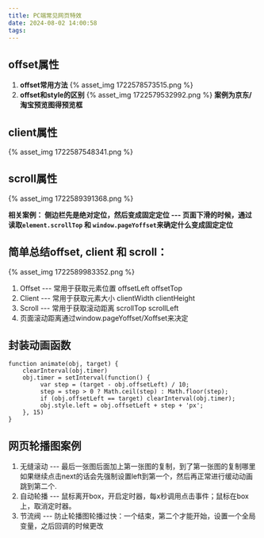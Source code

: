 ```yaml
---
title: PC端常见网页特效
date: 2024-08-02 14:00:58
tags:
---
```

## offset属性

1. **offset常用方法**
   {% asset_img 1722578573515.png %}
2. **offset和style的区别**
   {% asset_img 1722579532992.png %}
   **案例为京东/淘宝预览图得预览框**

## client属性

{% asset_img 1722587548341.png %}

## scroll属性

{% asset_img 1722589391368.png %}

**相关案例： 侧边栏先是绝对定位，然后变成固定定位 --- 页面下滑的时候，通过读取`element.scrollTop` 和 `window.pageYoffset`来确定什么变成固定定位**

## 简单总结offset, client 和 scroll：

{% asset_img 1722589983352.png %}

1. Offset --- 常用于获取元素位置      offsetLeft offsetTop
2. Client --- 常用于获取元素大小      clientWidth clientHeight
3. Scroll --- 常用于获取滚动距离      scrollTop scrollLeft
4. 页面滚动距离通过window.pageYoffset/Xoffset来决定

## 封装动画函数

```
function animate(obj, target) {
    clearInterval(obj.timer)
    obj.timer = setInterval(function() {
         var step = (target - obj.offsetLeft) / 10;
         step = step > 0 ? Math.ceil(step) : Math.floor(step);
         if (obj.offsetLeft == target) clearInterval(obj.timer);
         obj.style.left = obj.offsetLeft + step + 'px';
    }, 15)
}
```

## 网页轮播图案例

1. 无缝滚动 --- 最后一张图后面加上第一张图的复制，到了第一张图的复制哪里如果继续点击next的话会先强制设置left到第一个，然后再正常进行缓动动画跳到第二个.
2. 自动轮播 --- 鼠标离开box，开启定时器，每x秒调用点击事件；鼠标在box上，取消定时器。
3. 节流阀 --- 防止轮播图轮播过快：一个结束，第二个才能开始，设置一个全局变量，之后回调的时候更改
